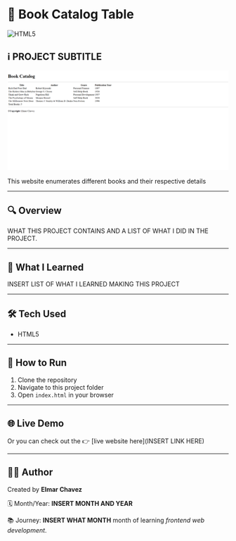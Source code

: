 # 📁 Book Catalog Table

![HTML5](https://img.shields.io/badge/HTML5-E34F26?style=for-the-badge&logo=html5&logoColor=white)

## ℹ️ PROJECT SUBTITLE

![Screenshot of the project](./screenshot.png)

This website enumerates different books and their respective details

---

## 🔍 Overview

WHAT THIS PROJECT CONTAINS AND A LIST OF WHAT I DID IN THE PROJECT.

---

## 🧠 What I Learned

INSERT LIST OF WHAT I LEARNED MAKING THIS PROJECT

---

## 🛠️ Tech Used

- HTML5

---

## 🚀 How to Run

1. Clone the repository
2. Navigate to this project folder
3. Open `index.html` in your browser

---

## 🌐 Live Demo

Or you can check out the 👉 [live website here](INSERT LINK HERE)

---

## 🧑‍💻 Author

Created by **Elmar Chavez**

🗓️ Month/Year: **INSERT MONTH AND YEAR**

📚 Journey: **INSERT WHAT MONTH** month of learning _frontend web development_.
